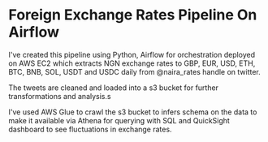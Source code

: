# Foreign Exchange Rates Pipeline On Airflow

I've created this pipeline using Python, Airflow for orchestration deployed on AWS EC2 which extracts NGN exchange rates to GBP, EUR, USD, ETH, BTC, BNB, SOL, USDT and USDC daily from @naira_rates handle on twitter.

The tweets are cleaned and loaded into a s3 bucket for further transformations and analysis.s

I've used AWS Glue to crawl the s3 bucket to infers schema on the data to make it available via Athena for querying with SQL and QuickSight dashboard to see fluctuations in exchange rates.
